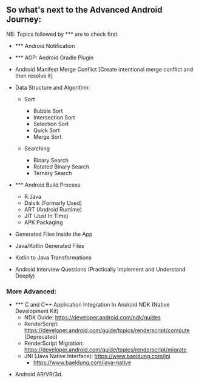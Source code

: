 ## So what's next to the Advanced Android Journey:
NB: Topics followed by *** are to check first.

* *** Android Notification
* *** AGP: Android Gradle Plugin
* Android Manifest Merge Conflict [Create intentional merge conflict and then resolve it]
* Data Structure and Algorithm:
    - Sort
        - Bubble Sort
        - Intersection Sort
        - Selection Sort
        - Quick Sort
        - Merge Sort

    - Searching
        - Binary Search
        - Rotated Binary Search
        - Ternary Search


* *** Android Build Process
    - R.Java
    - Dalvik (Formarly Used)
    - ART (Android Runtime)
    - JIT (Just In Time)
    - APK Packaging

* Generated Files Inside the App
* Java/Kotlin Generated Files
* Kotlin to Java Transformations

* Android Interview Questions (Practically Implement and Understand Deeply)

### More Advanced:
* *** C and C++ Application Integration In Android NDK (Native Development Kit)
    - NDK Guide: https://developer.android.com/ndk/guides
    - RenderScript: https://developer.android.com/guide/topics/renderscript/compute (Deprecated)
    - RenderScript Migration: https://developer.android.com/guide/topics/renderscript/migrate
    - JNI (Java Native Interface): https://www.baeldung.com/jni
        - https://www.baeldung.com/java-native
- Android AR/VR/3d.